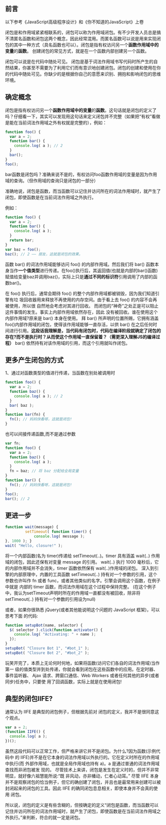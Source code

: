 ## 前言
以下参考《JavaScript高级程序设计》和《你不知道的JavaScript》上卷

闭包是和作用域紧紧相联系的，闭包可以称为作用域闭包。有不少开发人员总是搞不清匿名函数和闭包这两个概念，因此经常混用。而匿名函数可以说是用来实现闭包的其中一种方式（具名函数也可以）。闭包是指有权访问另一个<b>函数作用域中的变量</b>的<b>函数</b>。
创建闭包的常见方式，就是在一个函数内部创建另一个函数。

闭包可以说是在代码中随处可见。
闭包是基于词法作用域书写代码时所产生的自然结果，你甚至不需要为了利用它们而有意识地创建闭包。闭包的创建和使用在你的代码中随处可见。你缺少的是根据你自己的意愿来识别、拥抱和影响闭包的思维环境。

## 确定概念
闭包是指有权访问另一个<b>函数作用域中的变量</b>的<b>函数</b>。这句话就是闭包的定义了吗？仔细看一下，其实可以发现用这句话来定义闭包并不完整（如果把“有权”看做是能在当前词法作用域之外有权就是完整的），例如：
```javascript
function foo() { 
  var a = 2;
  function bar() { 
    console.log( a ); // 2
  }
  bar(); 
}
foo();
```
bar函数是闭包吗？准确来说不是的，有权访问foo函数作用域的变量是因为作用域的查询。（但作用域的查询只是闭包的一部分）

准确地说，闭包是函数，而当函数可以记住并访问所在的词法作用域时，就产生了闭包，即使函数是在当前词法作用域之外执行。

例如：
```javascript
function foo() { 
  var a = 2;
  function bar() { 
    console.log( a );
  }
  return bar;
}
var baz = foo();
baz(); // 2 —— 朋友，这就是闭包的效果。
```
函数 bar() 的词法作用域能够访问 foo() 的内部作用域。然后我们将 bar() 函数本身当作<b>一个值类型</b>进行传递。在foo()执行后，其返回值(也就是内部的bar()函数)赋值给变量baz并调用baz()，实际上只是<b>通过不同的标识符</b>引用调用了内部的函数bar()。

在 foo() 执行后，通常会期待 foo() 的整个内部作用域都被销毁，因为我们知道引擎有垃 圾回收器用来释放不再使用的内存空间。由于看上去 foo() 的内容不会再被使用，所以很 自然地会考虑对其进行回收。
而闭包的“神奇”之处正是可以阻止这件事情的发生。事实上内部作用域依然存在，因此 没有被回收。谁在使用这个内部作用域?原来是 bar() 本身在使用。
拜 bar() 所声明的位置所赐，它拥有涵盖foo()内部作用域的闭包，使得该作用域能够一直存活，以供 bar() 在之后任何时间进行引用。<b>这段话我理解是，当代码有闭包时，代码在编译阶段就确定了闭包的存在?而不是执行时？从而使这个作用域一直保留着？（需更深入理解JS的编译过程）</b>
bar() 依然持有对该作用域的引用，而这个引用就叫作闭包。

## 更多产生闭包的方式
1、通过对函数类型的值进行传递，当函数在别处被调用时
```javascript
function foo() { 
  var a = 2;
  function baz() { 
    console.log( a ); // 2
  }
  bar( baz ); 
}
function bar(fn) {
  fn(); // 妈妈快看呀，这就是闭包!
}
```
也可以间接传递函数,而不是通过参数
```javascript
var fn;
function foo() {
  var a = 2;
  function baz() { 
    console.log( a );
  }
  fn = baz; // 将 baz 分配给全局变量 
}
function bar() {
  fn(); // 妈妈快看呀，这就是闭包!
}
foo();
bar(); // 2
```

## 更进一步
```javascript
function wait(message) {
         setTimeout( function timer() {
             console.log( message );
}, 1000 ); }
wait( "Hello, closure!" );
```
将一个内部函数(名为 timer)传递给 setTimeout(..)。timer 具有涵盖 wait(..) 作用域的闭包，因此还保有对变量 message 的引用。
wait(..) 执行 1000 毫秒后，它的内部作用域并不会消失，timer 函数依然保有 wait(..)作用域的闭包。
深入到引擎的内部原理中，内置的工具函数 setTimeout(..) 持有对一个参数的引用，这个 参数也许叫作 fn 或者 func，或者其他类似的名字。引擎会调用这个函数，在例子中就是 内部的 timer 函数，而词法作用域在这个过程中保持完整。
(在这个例子中，我认为setTimeout声明时所在的作用域一直都没有被回收，除非将setTimeout(..) 持有对一个参数的引用设为null)

或者，如果你很熟悉 jQuery(或者其他能说明这个问题的 JavaScript 框架)，可以思考下面 的代码:
```javascript
function setupBot(name, selector) {
  $( selector ).click(function activator() {
    console.log( "Activating: " + name );
  });
}
setupBot( "Closure Bot 1", "#bot_1" );
setupBot( "Closure Bot 2", "#bot_2" );
```
玩笑开完了，本质上无论何时何地，如果将函数(访问它们各自的词法作用域)当作第一 级的值类型并到处传递，你就会看到闭包在这些函数中的应用。在定时器、事件监听器、 Ajax 请求、跨窗口通信、Web Workers 或者任何其他的异步(或者同步)任务中，只要使 用了回调函数，实际上就是在使用闭包!

## 典型的闭包IIFE?
通常认为 IIFE 是典型的闭包例子，但根据先前对 闭包的定义，我并不是很同意这个观点。
```javascript
var a = 2;
(function IIFE() { 
  console.log( a );
})();
```
虽然这段代码可以正常工作，但严格来讲它并不是闭包。为什么?因为函数(示例代码中 的 IIFE)并不是在它本身的词法作用域以外执行的。它在定义时所在的作用域中执行(而 外部作用域，也就是全局作用域也持有 a)。a 是通过普通的词法作用域查找而非闭包被发 现的。
尽管技术上来讲，闭包是发生在定义时的，但并不非常明显，就好像六祖慧能所说:“既 非风动，亦非幡动，仁者心动耳。”
尽管 IIFE 本身并不是观察闭包的恰当例子，但它的确创建了闭包，并且也是最常用来创建可以被封闭起来的闭包的工具。因此 IIFE 的确同闭包息息相关，即使本身并不会真的使用 闭包。

所以说，闭包的定义是有些含糊的，但按确定的定义“闭包是函数，而当函数可以记住并访问所在的词法作用域时，就产生了闭包，即使函数是在当前词法作用域之外执行。”来判断，符合的就一定是闭包。